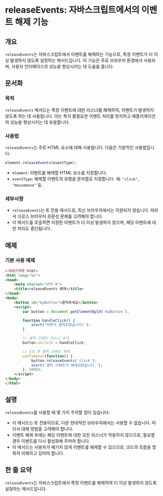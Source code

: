 <!--
Meta Description: # releaseEvents: 자바스크립트에서의 이벤트 해제 기능 ## 개요 `releaseEvents`는 자바스크립트에서 이벤트를 해제하는 기능으로, 특정 이벤트가 더 이상 발생하지 않도록 설정하는 메서드입니다. 이 기능은 주로 브라우저 환경에서 사용되며, 사용자 인...
Meta Keywords: releaseevents, html, 이벤트, 이벤트를, button
-->

# releaseEvents: 자바스크립트에서의 이벤트 해제 기능

## 개요
`releaseEvents`는 자바스크립트에서 이벤트를 해제하는 기능으로, 특정 이벤트가 더 이상 발생하지 않도록 설정하는 메서드입니다. 이 기능은 주로 브라우저 환경에서 사용되며, 사용자 인터페이스의 성능을 향상시키는 데 도움을 줍니다.

## 문서화
### 목적
`releaseEvents` 메서드는 특정 이벤트에 대한 리스너를 해제하여, 이벤트가 발생하지 않도록 하는 데 사용됩니다. 이는 특히 불필요한 이벤트 처리를 방지하고 애플리케이션의 성능을 향상시키는 데 유용합니다.

### 사용법
`releaseEvents`는 주로 HTML 요소에 대해 사용됩니다. 다음은 기본적인 사용법입니다:

```javascript
element.releaseEvents(eventType);
```

- `element`: 이벤트를 해제할 HTML 요소를 지정합니다.
- `eventType`: 해제할 이벤트의 유형을 문자열로 지정합니다. 예: `"click"`, `"mousemove"` 등.

### 세부사항
- `releaseEvents`는 IE 전용 메서드로, 최신 브라우저에서는 지원되지 않습니다. 따라서 크로스 브라우저 호환성 문제를 고려해야 합니다.
- 이 메서드를 호출하면 지정된 이벤트가 더 이상 발생하지 않으며, 해당 이벤트에 대한 처리도 중단됩니다.

## 예제
### 기본 사용 예제
```html
<!DOCTYPE html>
<html lang="ko">
<head>
    <meta charset="UTF-8">
    <title>releaseEvents 예제</title>
</head>
<body>
    <button id="myButton">클릭하세요</button>
    <script>
        var button = document.getElementById('myButton');

        function handleClick() {
            alert('버튼이 클릭되었습니다!');
        }

        // 클릭 이벤트 리스너 추가
        button.onclick = handleClick;

        // 5초 후 클릭 이벤트 해제
        setTimeout(function() {
            button.releaseEvents('click');
            alert('클릭 이벤트가 해제되었습니다.');
        }, 5000);
    </script>
</body>
</html>
```

## 설명
`releaseEvents`를 사용할 때 몇 가지 주의할 점이 있습니다:
- 이 메서드는 IE 전용이므로, 다른 현대적인 브라우저에서는 사용할 수 없습니다. 따라서 대체 방법을 고려해야 합니다.
- 이벤트 해제 후에는 해당 이벤트에 대한 모든 리스너가 작동하지 않으므로, 필요할 경우 이벤트를 다시 활성화해 주어야 합니다.
- 이 메서드는 사용자가 예기치 않게 이벤트를 해제할 수 있으므로, 코드의 흐름을 명확히 이해하고 있어야 합니다.

## 한 줄 요약
`releaseEvents`는 자바스크립트에서 특정 이벤트를 해제하여 더 이상 발생하지 않도록 설정하는 메서드입니다.